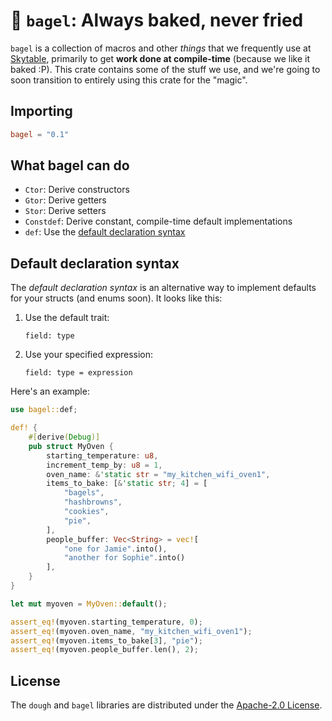 # 🥯 `bagel`: Always baked, never fried

`bagel` is a collection of macros and other _things_ that we frequently use at [Skytable](https://github.com/skytable/skytable),
primarily to get **work done at compile-time** (because we like it baked :P). This crate contains some of the stuff we use, and we're going to soon transition to entirely using this crate for the "magic".

## Importing

```toml
bagel = "0.1"
```

## What bagel can do

- `Ctor`: Derive constructors
- `Gtor`: Derive getters
- `Stor`: Derive setters
- `Constdef`: Derive constant, compile-time default implementations
- `def`: Use the [default declaration syntax](#default-declaration-syntax)

## Default declaration syntax

The _default declaration syntax_ is an alternative way to implement defaults for your structs (and enums
soon). It looks like this:

1. Use the default trait:
   ```
   field: type
   ```
2. Use your specified expression:
   ```
   field: type = expression
   ```

Here's an example:

```rust
use bagel::def;

def! {
    #[derive(Debug)]
    pub struct MyOven {
        starting_temperature: u8,
        increment_temp_by: u8 = 1,
        oven_name: &'static str = "my_kitchen_wifi_oven1",
        items_to_bake: [&'static str; 4] = [
            "bagels",
            "hashbrowns",
            "cookies",
            "pie",
        ],
        people_buffer: Vec<String> = vec![
            "one for Jamie".into(),
            "another for Sophie".into()
        ],
    }
}

let mut myoven = MyOven::default();

assert_eq!(myoven.starting_temperature, 0);
assert_eq!(myoven.oven_name, "my_kitchen_wifi_oven1");
assert_eq!(myoven.items_to_bake[3], "pie");
assert_eq!(myoven.people_buffer.len(), 2);
```

## License

The `dough` and `bagel` libraries are distributed under the [Apache-2.0 License](./LICENSE).
